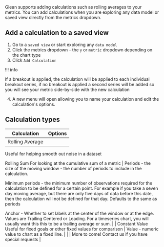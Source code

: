 Glean supports adding calculations such as rolling averages to your metrics.  You can add calculations when you are exploring any data model or saved view directly from the metrics dropdown.

## Add a calculation to a saved view

1. Go to a `saved view` or start exploring any `data model`
2. Click the metrics dropdown - the `y` or `metric` dropdown depending on the chart type
3. Click `Add Calculation`
    
!!! info

  If a breakout is applied, the calculation will be applied to each individual breakout series, if no breakout is applied a second series will be added so you will see your metric side-by-side with the new calculation
    
4. A new menu will open allowing you to name your calculation and edit the calculation's options.

## Calculation types

| Calculation | Options |
| --- | --- |
| Rolling Average
Useful for helping smooth out noise in a dataset

Rolling Sum
For looking at the cumulative sum of a metric | Periods - the size of the moving window - the number of periods to include in the calculation.

Minimum periods - the minimum number of observations required for the calculation to be defined for a certain point.  For example if you take a seven day moving average, but there are only five days of data before this date, then the calculation will not be defined for that day.  Defaults to the same as periods

Anchor - Whether to set labels at the center of the window or at the edge. Values are Trailing Centered or Leading.  For a timeseries chart, you will usually want this this to be a trailing average or sum. |
| Constant Value
Useful for fixed goals or other fixed values for comparison
 | Value - numeric value to chart as a fixed line. |
|  | More to come!  Contact us if you have special requests |
